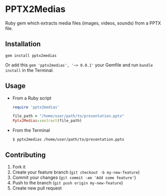 # PPTX2Medias

Ruby gem which extracts media files (images, videos, sounds) from a PPTX file.

## Installation

```
gem install pptx2medias
```

Or add this `gem 'pptx2medias', '~> 0.0.1'` your Gemfile and run `bundle install` in the Terminal.

## Usage

- From a Ruby script
  ```ruby
  require 'pptx2medias'

  file_path = "/home/user/path/to/presentation.pptx"
  Pptx2Medias::extract(file_path)
  ```
- From the Terminal
  ```
  $ pptx2medias /home/user/path/to/presentation.pptx
  ```

## Contributing

1. Fork it
2. Create your feature branch (`git checkout -b my-new-feature`)
3. Commit your changes (`git commit -am 'Add some feature'`)
4. Push to the branch (`git push origin my-new-feature`)
5. Create new pull request